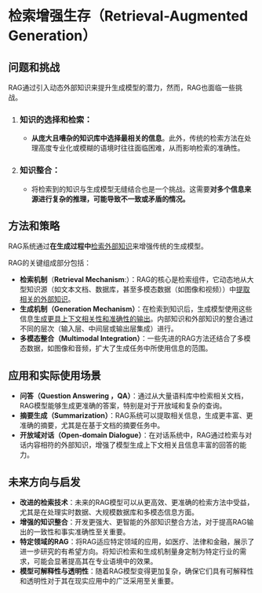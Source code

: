# 检索增强生存（Retrieval-Augmented Generation）

## 问题和挑战

RAG通过引入动态外部知识来提升生成模型的潜力，然而，RAG也面临一些挑战。

1. ### 知识的选择和检索：

   - **从庞大且嘈杂的知识库中选择最相关的信息**。此外，传统的检索方法在处理高度专业化或模糊的语境时往往面临困难，从而影响检索的准确性。

2. ### 知识整合：

   - 将检索到的知识与生成模型无缝结合也是一个挑战。这需要**对多个信息来源进行复杂的推理，可能导致不一致或矛盾的情况。**



## 方法和策略

RAG系统通过**在生成过程中**<u>检索外部知识</u>来增强传统的生成模型。

RAG的关键组成部分包括：

- **检索机制**（**Retrieval Mechanism**:）：RAG的核心是检索组件，它动态地从大型知识源（如文本文档、数据库，甚至多模态数据（如图像和视频））中<u>提取相关的外部知识</u>。
- **生成机制（Generation Mechanism）**：在检索到知识后，生成模型使用这些信息<u>生成更具上下文相关性和准确性的输出</u>。内部知识和外部知识的整合通过不同的层次（输入层、中间层或输出层集成）进行。
- **多模态整合（Multimodal Integration）**：一些先进的RAG方法还结合了多模态数据，如图像和音频，扩大了生成任务中所使用信息的范围。

## 应用和实际使用场景

- **问答（Question Answering ，QA）**：通过从大量语料库中检索相关文档，RAG模型能够生成更准确的答案，特别是对于开放域和复杂的查询。
- **摘要生成（Summarization）**：RAG系统可以提取相关信息，生成更丰富、更准确的摘要，尤其是在基于文档的摘要任务中。
- **开放域对话（Open-domain Dialogue）**：在对话系统中，RAG通过检索与对话内容相符的外部知识，增强了模型生成上下文相关且信息丰富的回答的能力。

## 未来方向与启发

- **改进的检索技术**：未来的RAG模型可以从更高效、更准确的检索方法中受益，尤其是在处理实时数据、大规模数据库和多模态信息方面。
- **增强的知识整合**：开发更强大、更智能的外部知识整合方法，对于提高RAG输出的一致性和事实准确性至关重要。
- **特定领域的RAG**：将RAG适应特定领域的应用，如医疗、法律和金融，展示了进一步研究的有希望方向。将知识检索和生成机制量身定制为特定行业的需求，可能会显著提高其在专业语境中的效果。
- **模型可解释性与透明性**：随着RAG模型变得更加复杂，确保它们具有可解释性和透明性对于其在现实应用中的广泛采用至关重要。